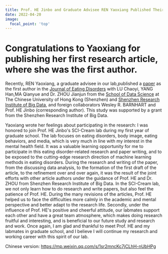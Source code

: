 ```yaml
---
title: Prof. HE Jinbo and Graduate Advisee REN Yaoxiang Published Their Collaborative Research
date: 2022-04-20
image:
  focal_point: 'top'
---
```


# Congratulations to Yaoxiang for publishing her first research article, where she was the first author.

<!--more-->

Recently, REN Yaoxiang, a graduate advisee in our lab,published a [paper](https://doi.org/10.1186/s40337-022-00545-6) as the first author  in the [Journal of Eating Disorders](https://jeatdisord.biomedcentral.com/) with LU Chaoyi, YANG Han,MA Qianyue and Dr. ZHOU Jianjun from the [School of Data Science](https://sds.cuhk.edu.cn/en) at The Chinese University of Hong Kong (Shenzhen) and [Shenzhen Research Institute of Big Data](http://www.sribd.cn/en), and foreign collaborators Wesley R. BARNHART and Prof. HE Jinbo (corresponding author). This study was supported by a grant from the Shenzhen Research Institute of Big Data.

Yaoxiang wrote her feelings about participating in the research: I was honored to join Prof. HE Jinbo's SCI-Cream lab during my first year of graduate school. The lab focuses on eating disorders, body image, eating behaviors, and media, which is very much in line with my interest in the mental health field. It was a valuable learning opportunity for me to participate in this eating disorder-related research and paper writing, and to be exposed to the cutting-edge research direction of machine learning methods in eating disorders. During the research and writing of the paper, from the discussing data analysis, to the formation of the first draft of the article, to the refinement over and over again, it was the result of the joint efforts with other article authors under the guidance of Prof. HE and Dr. ZHOU from Shenzhen Research Institute of Big Data. In the SCI-Cream lab, we not only learn how to do research and write papers, but also feel the patience of Prof. HE. During the many revisions of the articles, Prof. HE helped us to face the difficulties more calmly in the academic and mental perspective and better adapt to the research life. Secondly, under the influence of Prof. HE's positive and cheerful attitude, our labmates support each other and have a great team atmosphere, which makes doing research fruitful and interesting, and is beneficial to our future study and research and work. Once again, I am glad and thankful to meet Prof. HE and my labmates in graduate school, and I believe I will continue my research and working career with this spirit of our lab.

Chinese version: https://mp.weixin.qq.com/s/1sr2mncKc7jCLhH-nUbHPg



